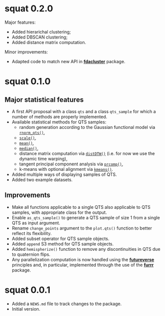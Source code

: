# squat 0.2.0

Major features:

* Added hierarichal clustering;
* Added DBSCAN clustering;
* Added distance matrix computation.

Minor improvements:

* Adapted code to match new API in [**fdacluster**](https://astamm.github.io/fdacluster/index.html) package.

# squat 0.1.0

## Major statistical features
* A first API proposal with a class `qts` and a class `qts_sample` for which a
number of methods are properly implemented.
* Available statistical methods for QTS samples: 
  * random generation according to the Gaussian functional model via
  [`rnorm_qts()`](https://lmjl-alea.github.io/squat/reference/rnorm_qts.html),
  * [`scale()`](https://lmjl-alea.github.io/squat/reference/scale.html), 
  * [`mean()`](https://lmjl-alea.github.io/squat/reference/mean.qts_sample.html), 
  * [`median()`](https://lmjl-alea.github.io/squat/reference/median.qts_sample.html),
  * distance matrix computation via [`distDTW()`](https://lmjl-alea.github.io/squat/reference/distDTW.html) (i.e. for now we use the dynamic time warping),
  * tangent principal component analysis via [`prcomp()`](https://lmjl-alea.github.io/squat/reference/prcomp.qts_sample.html),
  * k-means with optional alignment via [`kmeans()`](https://lmjl-alea.github.io/squat/reference/kmeans.html).
* Added multiple ways of displaying samples of QTS.
* Added two example datasets.

## Improvements
* Make all functions applicable to a single QTS also applicable to QTS samples,
with appropriate class for the output.
* Enable `as_qts_sample()` to generate a QTS sample of size 1 from a single QTS
as input argument.
* Rename `change_points` argument to the `plot.qts()` function to better reflect
its flexibility.
* Added subset operator for QTS sample objects.
* Added `append` S3 method for QTS sample objects.
* Added `hemispherize()` function to remove any discontinuities in QTS due to
quaternion flips.
* Any parallelization computation is now handled using the
[**futureverse**](https://www.futureverse.org) principles and, in particular,
implemented through the use of the [**furrr**](https://furrr.futureverse.org)
package.

# squat 0.0.1

* Added a `NEWS.md` file to track changes to the package.
* Initial version.
